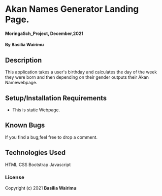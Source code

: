 # Akan Names Generator Landing Page.
#### MoringaSch_Project, December,2021
#### By **Basilia Wairimu**
## Description
This application takes a user's birthday and calculates the day of the week they were born and then depending on their gender outputs their Akan Namewebpage.
## Setup/Installation Requirements
* This is static Webpage.
## Known Bugs
If you find a bug,feel free to drop a comment.
## Technologies Used
HTML
CSS
Bootstrap
Javascript
### License
Copyright (c) 2021 **Basilia Wairimu**
